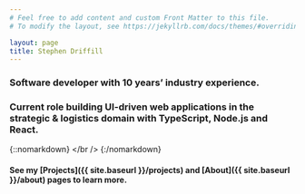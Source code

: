 ```yaml
---
# Feel free to add content and custom Front Matter to this file.
# To modify the layout, see https://jekyllrb.com/docs/themes/#overriding-theme-defaults

layout: page
title: Stephen Driffill
---
```


### Software developer with 10 years’ industry experience.

### Current role building UI-driven web applications in the strategic & logistics domain with **TypeScript**, **Node.js** and **React**.

{::nomarkdown}
</br />
{:/nomarkdown}

#### See my [Projects]({{ site.baseurl }}/projects) and [About]({{ site.baseurl }}/about) pages to learn more.
